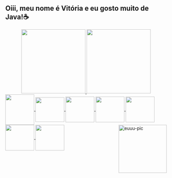 ## Oiii, meu nome é Vitória e eu gosto muito de Java!☕

<!--
**vitoriaacarvalho/vitoriaacarvalho** is a ✨ _special_ ✨ repository because its `README.md` (this file) appears on your GitHub profile.

Here are some ideas to get you started:

- 🔭 I’m currently working on ...
- 🌱 I’m currently learning ...
- 👯 I’m looking to collaborate on ...
- 🤔 I’m looking for help with ...
- 💬 Ask me about ...
- 📫 How to reach me: ...
- 😄 Pronouns: ...
-->
<div align="center">
  <a href="https://github.com/vitoriaacarvalho">
  <img height="200em" src="https://github-readme-stats.vercel.app/api?username=vitoriaacarvalho&show_icons=true&theme=dracula&include_all_commits=true&count_private=true"/>
  <img height="200em" src="https://github-readme-stats.vercel.app/api/top-langs/?username=vitoriaacarvalho&layout=compact&langs_count=7&theme=dracula"/>
</div>

<div>
   <img margin-left=20px align="center" height="95" width="90" src="https://cdn.jsdelivr.net/gh/devicons/devicon/icons/java/java-original.svg"/>
   <img align="center" height="77" width="90" src="https://cdn.jsdelivr.net/gh/devicons/devicon/icons/spring/spring-original.svg" />  
   <img align="center" height="80" width="90" src="https://cdn.jsdelivr.net/gh/devicons/devicon/icons/javascript/javascript-original.svg"/>    
   <img align="center" height="80" width="90" src="https://cdn.jsdelivr.net/gh/devicons/devicon/icons/react/react-original.svg" />
   <img align="center" height="80" width="90" src="https://cdn.jsdelivr.net/gh/devicons/devicon/icons/mysql/mysql-original.svg" />
   <img align="center" height="80" width="90" src="https://cdn.jsdelivr.net/gh/devicons/devicon/icons/mongodb/mongodb-original.svg" />
   <img align="center" height="80" width="90" src="https://cdn.jsdelivr.net/gh/devicons/devicon/icons/python/python-original.svg" />
    <img align="right" alt="euuu-pic" height="150" src="https://media.discordapp.net/attachments/971884244639043614/1018550537387528253/download20220900125553.png?width=389&height=389">
</div>                           
   
   
</div>
          
